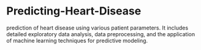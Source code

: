 # Predicting-Heart-Disease
prediction of heart disease using various patient parameters. It includes detailed exploratory data analysis, data preprocessing, and the application of machine learning techniques for predictive modeling.
